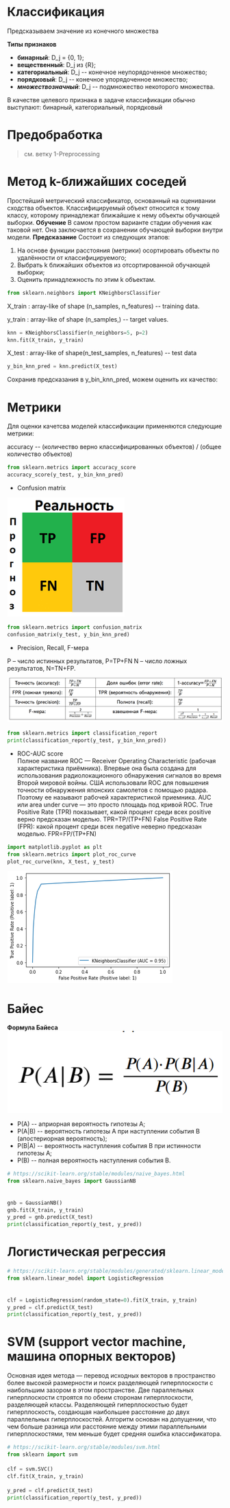 # Классификация
Предсказываем значение из конечного множества 

**Типы признаков**

* **бинарный**: D_j = {0, 1};
* **вещественный**: D_j из {R};
* **категориальный**: D_j -- конечное неупорядоченное множество;
* **порядковый**: D_j --  конечное упорядоченное множество;
* ***множествозначный***: D_j -- подмножество некоторого множества.

В качестве целевого признака в задаче классификации обычно выступают: бинарный, категориальный, порядковый

# Предобработка
> см. ветку 1-Preprocessing

# Метод k-ближайших соседей
Простейший метрический классификатор, основанный на оценивании сходства объектов. Классифицируемый объект относится к тому классу, которому принадлежат ближайшие к нему объекты обучающей выборки.
**Обучение**
В самом простом варианте стадии обучения как таковой нет. Она заключается в сохранении обучающей выборки внутри модели. 
**Предсказание**
Состоит из следующих этапов:
1. На основе функции расстояния (метрики) осортировать объекты по удалённости от классифицируемого;
2. Выбрать k ближайших объектов из отсортированной обучающей выборки;
3. Оценить принадлежность по этим k объектам.

```python
from sklearn.neighbors import KNeighborsClassifier
```
X_train : array-like of shape (n_samples, n_features) -- training data. 

y_train : array-like of shape (n_samples,) -- target values.
```python
knn = KNeighborsClassifier(n_neighbors=5, p=2)
knn.fit(X_train, y_train)
```
X_test : array-like of shape(n_test_samples, n_features) -- test data
```python
y_bin_knn_pred = knn.predict(X_test)
```
Сохранив предсказания в y_bin_knn_pred, можем оценить их качество:
# Метрики

Для оценки качетсва моделей классификации применяются следующие метрики:

accuracy -- (количество верно классифицированных объектов) / (общее количество объектов)
```python
from sklearn.metrics import accuracy_score
accuracy_score(y_test, y_bin_knn_pred)
```

- Confusion matrix

![Текст с описанием картинки](прог_2.png)

```python
from sklearn.metrics import confusion_matrix
confusion_matrix(y_test, y_bin_knn_pred)
```
- Precision, Recall, F-мера  

P  – число истинных результатов, P=TP+FN
N – число ложных результатов, N=TN+FP.

![Текст с описанием картинки](прог_3.png)

```python
from sklearn.metrics import classification_report
print(classification_report(y_test, y_bin_knn_pred))
```
- ROC-AUC score  
Полное название ROC — Receiver Operating Characteristic (рабочая характеристика приёмника). Впервые она была создана для использования радиолокационного обнаружения сигналов во время Второй мировой войны. США использовали ROC для повышения точности обнаружения японских самолетов с помощью радара. Поэтому ее называют рабочей характеристикой приемника.
AUC или area under curve — это просто площадь под кривой ROC.
True Positive Rate (TPR) показывает, какой процент среди всех positive верно предсказан моделью. TPR=TP/(TP+FN)
False Positive Rate (FPR): какой процент среди всех negative неверно предсказан моделью. FPR=FP/(TP+FN)

```python
import matplotlib.pyplot as plt
from sklearn.metrics import plot_roc_curve
plot_roc_curve(knn, X_test, y_test)
```
![Текст с описанием картинки](download.png)

# Байес
**Формула Байеса**
![Байес](basyes.png)

* P(A)  -- априорная вероятность гипотезы A;
* P(A|B) --  вероятность гипотезы A при наступлении события B (апостериорная вероятность);
* P(B|A) --  вероятность наступления события B при истинности гипотезы A;
* P(B) -- полная вероятность наступления события B.

```python
# https://scikit-learn.org/stable/modules/naive_bayes.html
from sklearn.naive_bayes import GaussianNB


gnb = GaussianNB()
gnb.fit(X_train, y_train)
y_pred = gnb.predict(X_test)
print(classification_report(y_test, y_pred))
```

# Логистическая регрессия

```python
# https://scikit-learn.org/stable/modules/generated/sklearn.linear_model.LogisticRegression.html
from sklearn.linear_model import LogisticRegression


clf = LogisticRegression(random_state=0).fit(X_train, y_train)
y_pred = clf.predict(X_test)
print(classification_report(y_test, y_pred))
```

# SVM (support vector machine, машина опорных векторов)
Основная идея метода — перевод исходных векторов в пространство более высокой размерности и поиск разделяющей гиперплоскости с наибольшим зазором в этом пространстве. Две параллельных гиперплоскости строятся по обеим сторонам гиперплоскости, разделяющей классы. Разделяющей гиперплоскостью будет гиперплоскость, создающая наибольшее расстояние до двух параллельных гиперплоскостей. Алгоритм основан на допущении, что чем больше разница или расстояние между этими параллельными гиперплоскостями, тем меньше будет средняя ошибка классификатора.

```python
# https://scikit-learn.org/stable/modules/svm.html
from sklearn import svm

clf = svm.SVC()
clf.fit(X_train, y_train)

y_pred = clf.predict(X_test)
print(classification_report(y_test, y_pred))
```